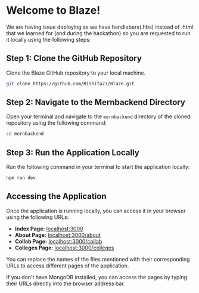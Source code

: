 # Welcome to Blaze!

We are having issue deploying as we have handlebars(.hbs) instead of .html that we learned for (and during the hackathon) so you are requested to run it locally using the following steps:

## Step 1: Clone the GitHub Repository

Clone the Blaze GitHub repository to your local machine.

```bash
git clone https://github.com/Rishita77/Blaze.git
```

## Step 2: Navigate to the Mernbackend Directory

Open your terminal and navigate to the `mernbackend` directory of the cloned repository using the following command:

```bash
cd mernbackend
```

## Step 3: Run the Application Locally

Run the following command in your terminal to start the application locally:

```bash
npm run dev
```

## Accessing the Application

Once the application is running locally, you can access it in your browser using the following URLs:

- **Index Page:** [localhost:3000](http://localhost:3000)
- **About Page:** [localhost:3000/about](http://localhost:3000/about)
- **Collab Page:** [localhost:3000/collab](http://localhost:3000/collab)
- **Colleges Page:** [localhost:3000/colleges](http://localhost:3000/colleges)

You can replace the names of the files mentioned with their corresponding URLs to access different pages of the application.

If you don't have MongoDB installed, you can access the pages by typing their URLs directly into the browser address bar.
